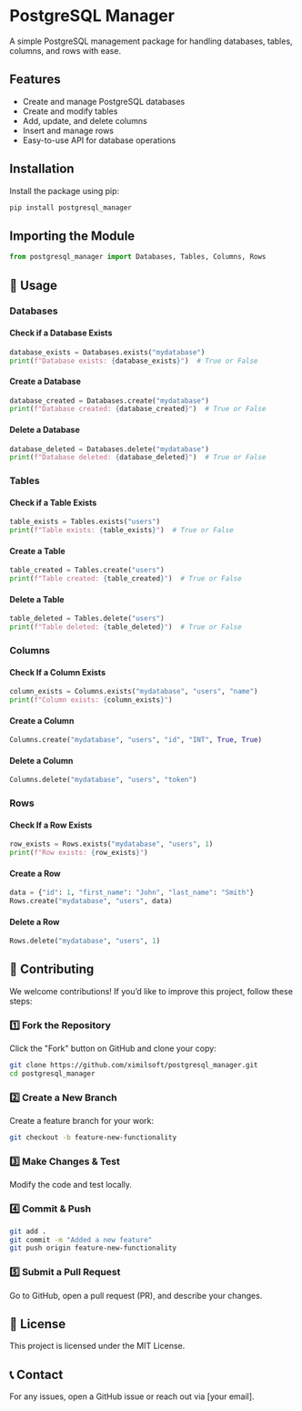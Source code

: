 # PostgreSQL Manager

A simple PostgreSQL management package for handling databases, tables, columns, and rows with ease.

## Features

- Create and manage PostgreSQL databases
- Create and modify tables
- Add, update, and delete columns
- Insert and manage rows
- Easy-to-use API for database operations

## Installation

Install the package using pip:

```bash
pip install postgresql_manager
```

## Importing the Module

```python
from postgresql_manager import Databases, Tables, Columns, Rows
```

## 🚀 Usage

### Databases

#### Check if a Database Exists

```python
database_exists = Databases.exists("mydatabase")
print(f"Database exists: {database_exists}")  # True or False
```

#### Create a Database

```python
database_created = Databases.create("mydatabase")
print(f"Database created: {database_created}")  # True or False
```

#### Delete a Database

```python
database_deleted = Databases.delete("mydatabase")
print(f"Database deleted: {database_deleted}")  # True or False
```

### Tables

#### Check if a Table Exists

```python
table_exists = Tables.exists("users")
print(f"Table exists: {table_exists}")  # True or False
```

#### Create a Table

```python
table_created = Tables.create("users")
print(f"Table created: {table_created}")  # True or False
```

#### Delete a Table

```python
table_deleted = Tables.delete("users")
print(f"Table deleted: {table_deleted}")  # True or False
```

### Columns

#### Check If a Column Exists

```python
column_exists = Columns.exists("mydatabase", "users", "name")
print(f"Column exists: {column_exists}")
```

#### Create a Column

```python
Columns.create("mydatabase", "users", "id", "INT", True, True)
```

#### Delete a Column

```python
Columns.delete("mydatabase", "users", "token")
```

### Rows

#### Check If a Row Exists

```python
row_exists = Rows.exists("mydatabase", "users", 1)
print(f"Row exists: {row_exists}")
```

#### Create a Row

```python
data = {"id": 1, "first_name": "John", "last_name": "Smith"}
Rows.create("mydatabase", "users", data)
```

#### Delete a Row

```python
Rows.delete("mydatabase", "users", 1)
```

## 🤝 Contributing

We welcome contributions! If you’d like to improve this project, follow these steps:

### 1️⃣ Fork the Repository
Click the "Fork" button on GitHub and clone your copy:

```bash
git clone https://github.com/ximilsoft/postgresql_manager.git
cd postgresql_manager
```

### 2️⃣ Create a New Branch

Create a feature branch for your work:

```bash
git checkout -b feature-new-functionality
```

### 3️⃣ Make Changes & Test
Modify the code and test locally.

### 4️⃣ Commit & Push

```bash
git add .
git commit -m "Added a new feature"
git push origin feature-new-functionality
```

### 5️⃣ Submit a Pull Request
Go to GitHub, open a pull request (PR), and describe your changes.

## 📜 License

This project is licensed under the MIT License.

## 📞 Contact

For any issues, open a GitHub issue or reach out via [your email].
